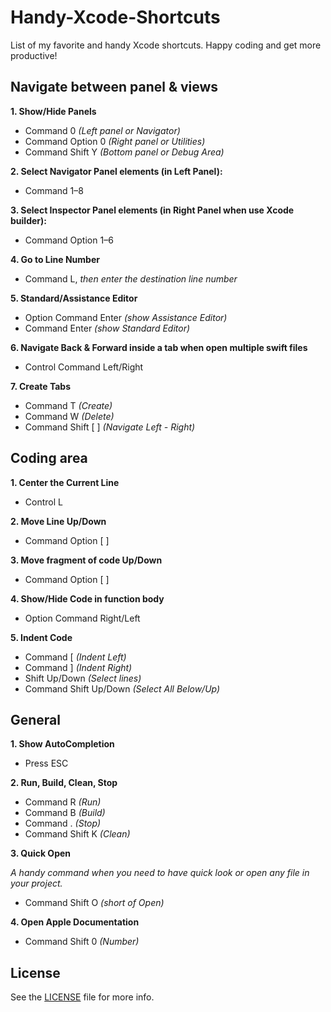# Handy-Xcode-Shortcuts
List of my favorite and handy Xcode shortcuts. Happy coding and get more productive!

## Navigate between panel & views

**1. Show/Hide Panels**
- Command 0 *(Left panel or Navigator)*
- Command Option 0 *(Right panel or Utilities)*
- Command Shift Y *(Bottom panel or Debug Area)*

**2. Select Navigator Panel elements (in Left Panel):**
- Command 1–8

**3. Select Inspector Panel elements (in Right Panel when use Xcode builder):**
- Command Option 1–6

**4. Go to Line Number**
- Command L, *then enter the destination line number*

**5. Standard/Assistance Editor**
- Option Command Enter *(show Assistance Editor)*
- Command Enter *(show Standard Editor)*

**6. Navigate Back & Forward inside a tab when open multiple swift files**
- Control Command Left/Right

**7. Create Tabs**
- Command T *(Create)*
- Command W *(Delete)*
- Command Shift [ ] *(Navigate Left - Right)*

## Coding area

**1. Center the Current Line**
- Control L

**2. Move Line Up/Down**
- Command Option [ ]

**3. Move fragment of code Up/Down**
- Command Option [ ]

**4. Show/Hide Code in function body**
- Option Command Right/Left 

**5. Indent Code**
- Command [ *(Indent Left)*
- Command ] *(Indent Right)*
- Shift Up/Down *(Select lines)*
- Command Shift Up/Down *(Select All Below/Up)*

## General

**1. Show AutoCompletion**
- Press ESC

**2. Run, Build, Clean, Stop**
- Command R *(Run)*
- Command B *(Build)*
- Command . *(Stop)*
- Command Shift K *(Clean)*

**3. Quick Open**

*A handy command when you need to have quick look or open any file in your project.*
- Command Shift O *(short of Open)*

**4. Open Apple Documentation**
- Command Shift 0 *(Number)*


## License
See the [LICENSE](https://github.com/luongtsu/Handy-Xcode-Shortcuts/blob/master/LICENSE) file for more info.

